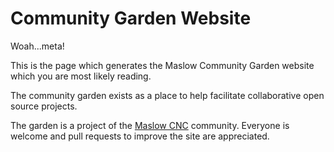 # Community Garden Website

Woah...meta!


This is the page which generates the Maslow Community Garden website which you are most likely reading. 


The community garden exists as a place to help facilitate collaborative open source projects.

The garden is a project of the [Maslow CNC](https://www.maslowcnc.com) community. Everyone is welcome and pull requests to improve the site are appreciated.
